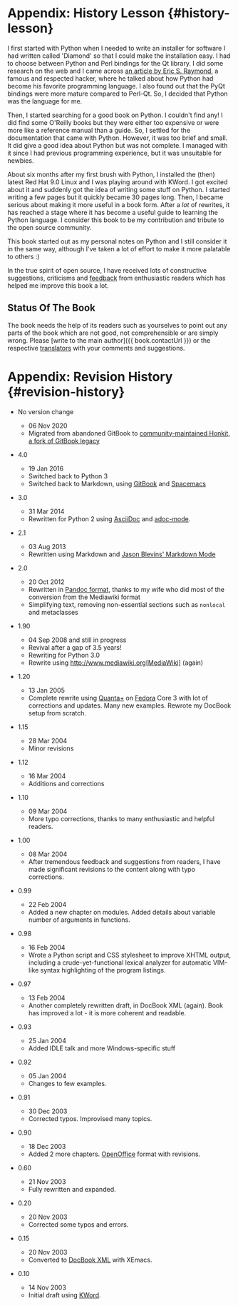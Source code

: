 # Appendix: History Lesson {#history-lesson}

I first started with Python when I needed to write an installer for software I had written called 'Diamond' so that I could make the installation easy. I had to choose between Python and Perl bindings for the Qt library. I did some research on the web and I came across [an article by Eric S. Raymond](http://www.python.org/about/success/esr/), a famous and respected hacker, where he talked about how Python had become his favorite programming language. I also found out that the PyQt bindings were more mature compared to Perl-Qt. So, I decided that Python was the language for me.

Then, I started searching for a good book on Python. I couldn't find any!  I did find some O'Reilly books but they were either too expensive or were more like a reference manual than a guide. So, I settled for the documentation that came with Python. However, it was too brief and small. It did give a good idea about Python but was not complete. I managed with it since I had previous programming experience, but it was unsuitable for newbies.

About six months after my first brush with Python, I installed the (then) latest Red Hat 9.0 Linux and I was playing around with KWord. I got excited about it and suddenly got the idea of writing some stuff on Python. I started writing a few pages but it quickly became 30 pages long. Then, I became serious about making it more useful in a book form. After a _lot_ of rewrites, it has reached a stage where it has become a useful guide to learning the Python language.  I consider this book to be my contribution and tribute to the open source community.

This book started out as my personal notes on Python and I still consider it in the same way, although I've taken a lot of effort to make it more palatable to others :)

In the true spirit of open source, I have received lots of constructive suggestions, criticisms and [feedback](./README.md#who-reads-bop) from enthusiastic readers which has helped me improve this book a lot.

## Status Of The Book

The book needs the help of its readers such as yourselves to point out any parts of the book which are not good, not comprehensible or are simply wrong. Please [write to the main author]({{ book.contactUrl }}) or the respective [translators](./translations.md#translations) with your comments and suggestions.

# Appendix: Revision History {#revision-history}

- No version change
    - 06 Nov 2020
    - Migrated from abandoned GitBook to [community-maintained Honkit, a fork of GitBook legacy](https://github.com/honkit/honkit)

- 4.0
    - 19 Jan 2016
    - Switched back to Python 3
    - Switched back to Markdown, using [GitBook](https://www.gitbook.com) and [Spacemacs](http://spacemacs.org)

- 3.0
    - 31 Mar 2014
    - Rewritten for Python 2 using [AsciiDoc](http://asciidoctor.org/docs/what-is-asciidoc/) and [adoc-mode](https://github.com/sensorflo/adoc-mode/wiki).

- 2.1
    - 03 Aug 2013
    - Rewritten using Markdown and [Jason Blevins' Markdown Mode](http://jblevins.org/projects/markdown-mode/)

- 2.0
    - 20 Oct 2012
    - Rewritten in [Pandoc format](http://johnmacfarlane.net/pandoc/README.html), thanks to my wife who did most of the conversion from the Mediawiki format
    - Simplifying text, removing non-essential sections such as `nonlocal` and metaclasses

- 1.90
    - 04 Sep 2008 and still in progress
    - Revival after a gap of 3.5 years!
    - Rewriting for Python 3.0
    - Rewrite using http://www.mediawiki.org[MediaWiki] (again)

- 1.20
    - 13 Jan 2005
    - Complete rewrite using [Quanta+](https://en.wikipedia.org/wiki/Quanta_Plus) on [Fedora](http://fedoraproject.org/) Core 3 with lot of corrections and updates. Many new examples. Rewrote my DocBook setup from scratch.

- 1.15
    - 28 Mar 2004
    - Minor revisions

- 1.12
    - 16 Mar 2004
    - Additions and corrections

- 1.10
    - 09 Mar 2004
    - More typo corrections, thanks to many enthusiastic and helpful readers.

- 1.00
    - 08 Mar 2004
    - After tremendous feedback and suggestions from readers, I have made significant revisions to the content along with typo corrections.

- 0.99
    - 22 Feb 2004
    - Added a new chapter on modules. Added details about variable number of arguments in functions.

- 0.98
    - 16 Feb 2004
    - Wrote a Python script and CSS stylesheet to improve XHTML output, including a crude-yet-functional lexical analyzer for automatic VIM-like syntax highlighting of the program listings.

- 0.97
    - 13 Feb 2004
    - Another completely rewritten draft, in DocBook XML (again). Book has improved a lot - it is more coherent and readable.

- 0.93
    - 25 Jan 2004
    - Added IDLE talk and more Windows-specific stuff

- 0.92
    - 05 Jan 2004
    - Changes to few examples.

- 0.91
    - 30 Dec 2003
    - Corrected typos. Improvised many topics.

- 0.90
    - 18 Dec 2003
    - Added 2 more chapters. [OpenOffice](https://en.wikipedia.org/wiki/OpenOffice) format with revisions.

- 0.60
    - 21 Nov 2003
    - Fully rewritten and expanded.

- 0.20
    - 20 Nov 2003
    - Corrected some typos and errors.

- 0.15
    - 20 Nov 2003
    - Converted to [DocBook XML](https://en.wikipedia.org/wiki/DocBook) with XEmacs.

- 0.10
    - 14 Nov 2003
    - Initial draft using [KWord](https://en.wikipedia.org/wiki/Kword).
